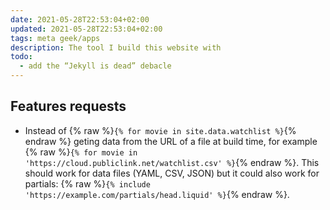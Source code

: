 ```yaml
---
date: 2021-05-28T22:53:04+02:00
updated: 2021-05-28T22:53:04+02:00
tags: meta geek/apps
description: The tool I build this website with
todo:
  - add the “Jekyll is dead” debacle
---
```

## Features requests

- Instead of {% raw %}`{% for movie in site.data.watchlist %}`{% endraw %} geting data from the URL of a file at build time, for example {% raw %}`{% for movie in 'https://cloud.publiclink.net/watchlist.csv' %}`{% endraw %}. This should work for data files (YAML, CSV, JSON) but it could also work for partials: {% raw %}`{% include 'https://example.com/partials/head.liquid' %}`{% endraw %}.